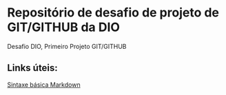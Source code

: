 # Repositório de desafio de projeto de GIT/GITHUB da DIO
Desafio DIO, Primeiro Projeto GIT/GITHUB

## Links úteis:
[Sintaxe básica Markdown](https://www.markdownguide.org/getting-started/)
